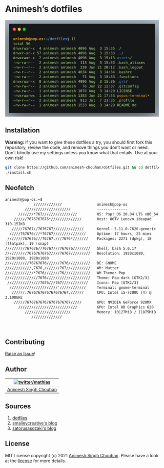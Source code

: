 # Animesh’s dotfiles

![dotfiles](https://raw.githubusercontent.com/animesh-chouhan/dotfiles/main/assets/dotfiles.png)

## Installation

**Warning:** If you want to give these dotfiles a try, you should first fork this repository, review the code, and remove things you don’t want or need. Don’t blindly use my settings unless you know what that entails. Use at your own risk!

```bash
git clone https://github.com/animesh-chouhan/dotfiles.git && cd dotfiles
./install.sh
```

## Neofetch

```
animesh@pop-os:~$
             /////////////                animesh@pop-os 
         /////////////////////            --------------
      ///////*767////////////////         OS: Pop!_OS 20.04 LTS x86_64 
    //////7676767676*//////////////       Host: 80TV Lenovo ideapad 310-15IKB   
   /////76767//7676767//////////////      Kernel: 5.11.0-7620-generic  
  /////767676///*76767///////////////     Uptime: 17 hours, 25 mins 
 ///////767676///76767.///7676*///////    Packages: 2271 (dpkg), 18 (flatpak), 19 (snap) 
/////////767676//76767///767676////////   Shell: bash 5.0.17 
//////////76767676767////76767/////////   Resolution: 1920x1080, 1920x1080, 1920x1080 
///////////76767676//////7676//////////   DE: GNOME 
////////////,7676,///////767///////////   WM: Mutter
/////////////*7676///////76////////////   WM Theme: Pop 
///////////////7676////////////////////   Theme: Pop-dark [GTK2/3] 
 ///////////////7676///767////////////    Icons: Pop [GTK2/3] 
  //////////////////////'////////////     Terminal: gnome-terminal 
   //////.7676767676767676767,//////      CPU: Intel i5-7200U (4) @ 3.100GHz
    /////767676767676767676767/////       GPU: NVIDIA GeForce 920MX 
      ///////////////////////////         GPU: Intel HD Graphics 620
         /////////////////////            Memory: 10127MiB / 11875MiB 
            //////////////                                                   
                                           
                                          
```



## Contributing

[Raise an Issue](https://github.com/animesh-chouhan/dotfiles/issues)!

## Author

| [![twitter/mathias](https://secure.gravatar.com/avatar/bda275894136fe14c533d655b7384d49)](http://twitter.com/animeshsingh38 "Follow me on Twitter") |
|---|
| [Animesh Singh Chouhan](https://animesh-chouhan.github.io/) |

## Sources

1. [dotfiles](https://dotfiles.github.io/tutorials/)
2. [smalleycreative's blog](http://blog.smalleycreative.com/tutorials/using-git-and-github-to-manage-your-dotfiles/)
3. [satorusasozaki's blog](https://medium.com/@satorusasozaki/manage-your-dotfiles-on-github-8f8a2a57c85)

<!-- Markdown link & img dfn's -->
[license]: https://img.shields.io/github/license/animesh-chouhan/dotfiles

## License
MIT License
copyright (c) 2021 [Animesh Singh Chouhan](https://github.com/animesh-chouhan). Please have a look at the [license](LICENSE) for more details.

